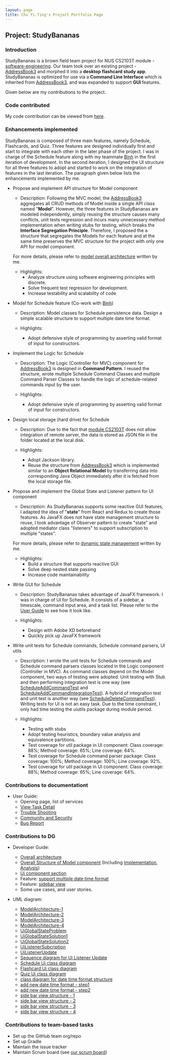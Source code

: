 ```yaml
---
layout: page
title: Chu Yi-Ting's Project Portfolio Page
---
```


## Project: StudyBananas

### Introduction
StudyBananas is a brown field team project for NUS CS2103T module - [software-engineering](https://nus-cs2103-ay1920s2.github.io/website/). 
Our team took over an existing project - [AddressBook3](https://github.com/nus-cs2103-AY2021S1/tp) and morphed it into a
**desktop flashcard study app**. StudyBananas is optimized for use via a **Command Line Interface** which is inherited 
from [AddressBook3](https://github.com/nus-cs2103-AY2021S1/tp), and was expanded to support **GUI** features.

Given below are my contributions to the project.

### **Code contributed**

My code contribution can be viewed from [here](https://nus-cs2103-ay2021s1.github.io/tp-dashboard/#breakdown=true&search=chuyiting).

<div style="page-break-after: always;"></div>

### **Enhancements implemented**

StudyBananas is composed of three main features, namely Schedule, Flashcards, and Quiz. Three features are designed individually first 
and start to integrate with each other in the later phase of the project. I was in charge of the Schedule feature along with my teammate
[Binh](https://github.com/ducbinh2611) in the first iteration of development. In the second iteration, I designed the UI structure for 
all three features to adopt and started to work on the integration of features in the last iteration. The paragraph given below lists the enhancements
implemented by me. 

* Propose and implement API structure for Model component
    * Description:
    Following the MVC model, the [AddressBook3](https://github.com/nus-cs2103-AY2021S1/tp) aggregates all CRUD methods of Model
    inside a single API class named "**Model**". However, the three features in StudyBananas are modeled independently, simply
    reusing the structure causes many conflicts, unit tests regression and incurs many unnecessary method implementation when 
    writing stubs for testing, which breaks the **Interface Segregation Principle**. Therefore, I proposed the a structure that segregates
    the Models for each feature and at the same time preserves the MVC structure for the project with only one API for model component.
    
    For more details, please refer to [model overall architecture](https://ay2021s1-cs2103t-f12-2.github.io/tp/DeveloperGuide.html#overall-structure)
    written by me.
    
    * Highlights:
        * Analyze structure using software engineering principles with discrete.
        * Solve frequent test regression for development.
        * Increase testability and scalability of code

* Model for Schedule feature (Co-work with [Binh](https://github.com/ducbinh2611))
    * Description:
    Model classes for Schedule persistence data. Design a simple scalable structure to support multiple date time format.
    
    * Highlights:
        * Adopt defensive style of programming by asserting valid format of input for constructors.    

* Implement the Logic for Schedule
    * Description:
    The Logic (Controller for MVC) component for [AddressBook3](https://github.com/nus-cs2103-AY2021S1/tp) is designed 
    in **Command Pattern**. I reused the structure, wrote multiple Schedule Command Classes and multiple Command Parser
    Classes to handle the logic of schedule-related commands input by the user.
    
    * Highlights:   
        * Adopt defensive style of programming by asserting valid format of input for constructors. 
     
* Design local storage (hard drive) for Schedule
    * Description:
    Due to the fact that [module CS2103T]((https://nus-cs2103-ay1920s2.github.io/website/)) does not allow integration
    of remote server, the data is stored as JSON file in the folder located at the local disk.   

    * Highlights:  
        * Adopt Jackson library.
        * Reuse the structure from [AddressBook3](https://github.com/nus-cs2103-AY2021S1/tp) which is implemented 
        similar to an **Object Relational Model** by transferring data into corresponding Java Object immediately 
        after it is fetched from the local storage file.
    
* Propose and implement the Global State and Listener pattern for UI component
    * Description:
    As StudyBananas supports some reactive GUI features, I adapted the idea of "**state**" from React and Redux to 
    create those features. As JavaFX does not have state management structure to reuse, I took advantage of Observer
    pattern to create "state" and adopted mediator class "listeners" to support subscription to multiple "states".
    
     For more details, please refer to [dynamic state management](https://ay2021s1-cs2103t-f12-2.github.io/tp/DeveloperGuide.html#dynamic-state)
        written by me.
        
    * Highlights: 
        * Build a structure that supports reactive GUI
        * Solve deep nested state passing
        * Increase code maintainability    
    
* Write GUI for Schedule
    * Description:
    StudyBananas takes advantage of JavaFX framework. I was in charge of UI for Schedule. It consists of a sidebar, 
    a timescale, command input area, and a task list. Please refer to the 
    [User Guide](https://ay2021s1-cs2103t-f12-2.github.io/tp/UserGuide.html) to see how it look like.
    
    * Highlights: 
        * Design with Adobe XD beforehand
        * Quickly pick up JavaFX framework    
 
* Write unit tests for Schedule commands, Schedule command parsers, UI utils
    * Description:
    I wrote the unit tests for Schedule commands and Schedule command parsers classes located in the Logic component (Controller in MVC). As 
    command classes depend on the Model component, two ways of testing were adopted. Unit testing with Stub and 
    then performing integration test is one way (see [ScheduleAddCommandTest](https://github.com/AY2021S1-CS2103T-F12-2/tp/blob/master/src/test/java/seedu/studybananas/logic/commands/schedulecommands/ScheduleAddCommandTest.java)
    and [ScheduleAddCommandIntegrationTest](https://github.com/AY2021S1-CS2103T-F12-2/tp/blob/master/src/test/java/seedu/studybananas/logic/commands/schedulecommands/ScheduleAddCommandIntegrationTest.java)). 
    A hybrid of integration test and unit test is another way (see [ScheduleDeleteCommandTest](https://github.com/AY2021S1-CS2103T-F12-2/tp/blob/master/src/test/java/seedu/studybananas/logic/commands/schedulecommands/ScheduleDeleteCommandTest.java)).
    Writing tests for UI is not an easy task. Due to the time constraint, I only had time testing the uiutils package 
    during module period.
    
    * Highlights: 
        * Testing with stubs
        * Adopt testing heuristics, boundary value analysis and equivalence partitions.
        * Test coverage for util package in UI component: Class coverage: 88%; Method coverage: 65%; Line coverage: 64%.   
        * Test coverage for Schedule command parser package: Class coverage: 100%; Method coverage: 100%; Line coverage: 92%. 
        * Test coverage for util package in UI component: Class coverage: 88%; Method coverage: 65%; Line coverage: 64%.    

### **Contributions to documentationt**

* User Guide:
    - Opening page, list of services
    - [View Task Detail](https://ay2021s1-cs2103t-f12-2.github.io/tp/UserGuide.html#411-view-the-details-of-your-task-eddy)
    - [Trouble Shooting](https://ay2021s1-cs2103t-f12-2.github.io/tp/UserGuide.html#6-trouble-shooting-eddy)
    - [Community and Security](https://ay2021s1-cs2103t-f12-2.github.io/tp/UserGuide.html#7-community-and-security-eddy)
    - [Bug Report](https://ay2021s1-cs2103t-f12-2.github.io/tp/UserGuide.html#8-bug-report-eddy)

### **Contributions to DG**

* Developer Guide:
    - [Overall architecture](https://ay2021s1-cs2103t-f12-2.github.io/tp/DeveloperGuide.html#31-architecture)
    - [Overall Structure of Model component](https://ay2021s1-cs2103t-f12-2.github.io/tp/DeveloperGuide.html#32-model-component) (Including [Implementation](https://ay2021s1-cs2103t-f12-2.github.io/tp/DeveloperGuide.html#implementation), [Analysis](https://ay2021s1-cs2103t-f12-2.github.io/tp/DeveloperGuide.html#analysis))
    - [Ui component section](https://ay2021s1-cs2103t-f12-2.github.io/tp/DeveloperGuide.html#33-ui-component) 
    - Feature: [support multiple date time format](https://ay2021s1-cs2103t-f12-2.github.io/tp/DeveloperGuide.html#support-multiple-datetime-format-feature)
    - Feature: [sidebar view](https://ay2021s1-cs2103t-f12-2.github.io/tp/DeveloperGuide.html#sidebar-view)
    - Some use cases, and user stories.
    
* UML diagram:
    - [ModelArchitecture-1](https://github.com/AY2021S1-CS2103T-F12-2/tp/blob/master/docs/images/ModelArchitectureDiagram1.png)
    - [ModelArchitecture-2](https://github.com/AY2021S1-CS2103T-F12-2/tp/blob/master/docs/images/ModelArchitectureDiagram2.png)
    - [ModelArchitecture-3](https://github.com/AY2021S1-CS2103T-F12-2/tp/blob/master/docs/images/ModelArchitectureDiagram3.png)
    - [ModelArchitecture-4](https://github.com/AY2021S1-CS2103T-F12-2/tp/blob/master/docs/images/ModelArchitectureDiagram.png)
    - [UiGlobalStateProblem](https://github.com/AY2021S1-CS2103T-F12-2/tp/blob/master/docs/images/UiGlobalStateProblem.png)
    - [UiGlobalStateSolution1](https://github.com/AY2021S1-CS2103T-F12-2/tp/blob/master/docs/images/UiGlobalStateSolution-1.png)
    - [UiGlobalStateSolution2](https://github.com/AY2021S1-CS2103T-F12-2/tp/blob/master/docs/images/UiGlobalStateSolution-2.png)
    - [UiListenerSubcription](https://github.com/AY2021S1-CS2103T-F12-2/tp/blob/master/docs/images/UiListenerSubscribe.png)
    - [UiListenerUpdate](https://github.com/AY2021S1-CS2103T-F12-2/tp/blob/master/docs/images/UiListenerUpdate.png)
    - [Sequence diagram for Ui Listener Update](https://github.com/AY2021S1-CS2103T-F12-2/tp/blob/master/docs/images/UiListenerUpdateSequence.png)
    - [Schedule Ui class diagram](https://github.com/AY2021S1-CS2103T-F12-2/tp/blob/master/docs/images/ScheduleUi.png)
    - [Flashcard Ui class diagram](https://github.com/AY2021S1-CS2103T-F12-2/tp/blob/master/docs/images/FlashcardUi.png)
    - [Quiz Ui class diagram](https://github.com/AY2021S1-CS2103T-F12-2/tp/blob/master/docs/images/QuizUi.png)
    - [class diagram for date time format structure](https://github.com/AY2021S1-CS2103T-F12-2/tp/blob/master/docs/images/DateTimeFormatStructure.png)
    - [add new date time format - step1](https://github.com/AY2021S1-CS2103T-F12-2/tp/blob/master/docs/images/NewDateFormat-Step1.png)
    - [add new date time format - step2](https://github.com/AY2021S1-CS2103T-F12-2/tp/blob/master/docs/images/NewDateFormat-Step2.png)
    - [side bar view structure - 1](https://github.com/AY2021S1-CS2103T-F12-2/tp/blob/master/docs/images/SidebarState1.png)
    - [side bar view structure - 2](https://github.com/AY2021S1-CS2103T-F12-2/tp/blob/master/docs/images/SidebarState2.png)
    - [side bar view structure - 3](https://github.com/AY2021S1-CS2103T-F12-2/tp/blob/master/docs/images/SidebarState3.png)
    - [side bar view structure - 4](https://github.com/AY2021S1-CS2103T-F12-2/tp/blob/master/docs/images/SidebarState4.png)
    


### **Contributions to team-based tasks**

* Set up the GitHub team org/repo
* Set up Gradle
* Maintain the issue tracker
* Maintain Scrum board (see [our scrum board](https://github.com/AY2021S1-CS2103T-F12-2/tp/projects/1))




